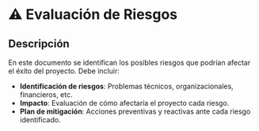 # ⚠️ Evaluación de Riesgos
## Descripción
En este documento se identifican los posibles riesgos que podrían afectar el éxito del proyecto.
Debe incluir:
- **Identificación de riesgos**: Problemas técnicos, organizacionales, financieros, etc.
- **Impacto**: Evaluación de cómo afectaría el proyecto cada riesgo.
- **Plan de mitigación**: Acciones preventivas y reactivas ante cada riesgo identificado.
